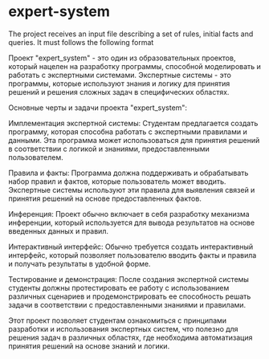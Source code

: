# expert-system
The project receives an input file describing a set of rules, initial facts and queries. It must follows the following format

Проект "expert_system" - это один из образовательных проектов, который нацелен на разработку программы, способной моделировать и работать с экспертными системами. Экспертные системы - это программы, которые используют знания и логику для принятия решений и решения сложных задач в специфических областях.

Основные черты и задачи проекта "expert_system":

Имплементация экспертной системы: Студентам предлагается создать программу, которая способна работать с экспертными правилами и данными. Эта программа может использоваться для принятия решений в соответствии с логикой и знаниями, предоставленными пользователем.

Правила и факты: Программа должна поддерживать и обрабатывать набор правил и фактов, которые пользователь может вводить. Экспертные системы используют эти правила для выявления связей и принятия решений на основе предоставленных фактов.

Инференция: Проект обычно включает в себя разработку механизма инференции, который используется для вывода результатов на основе введенных данных и правил.

Интерактивный интерфейс: Обычно требуется создать интерактивный интерфейс, который позволяет пользователю вводить факты и правила и получать результаты в удобной форме.

Тестирование и демонстрация: После создания экспертной системы студенты должны протестировать ее работу с использованием различных сценариев и продемонстрировать ее способность решать задачи в соответствии с предоставленными знаниями и правилами.

Этот проект позволяет студентам ознакомиться с принципами разработки и использования экспертных систем, что полезно для решения задач в различных областях, где необходима автоматизация принятия решений на основе знаний и логики.
